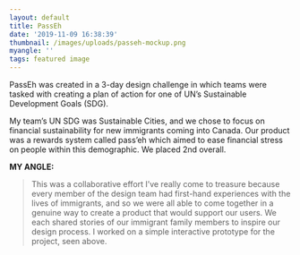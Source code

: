 ```yaml
---
layout: default
title: PassEh
date: '2019-11-09 16:38:39'
thumbnail: /images/uploads/passeh-mockup.png
myangle: ''
tags: featured image
---
```

PassEh was created in a 3-day design challenge in which teams were tasked with creating a plan of action for one of UN’s Sustainable Development Goals (SDG).

My team’s UN SDG was Sustainable Cities, and we chose to focus on financial sustainability for new immigrants coming into Canada. Our product was a rewards system called pass’eh which aimed to ease financial stress on people within this demographic. We placed 2nd overall.

**MY ANGLE:**

> This was a collaborative effort I’ve really come to treasure because every member of the design team had first-hand experiences with the lives of immigrants, and so we were all able to come together in a genuine way to create a product that would support our users. We each shared stories of our immigrant family members to inspire our design process. I worked on a simple interactive prototype for the project, seen above.
